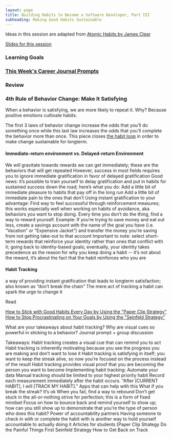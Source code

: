 ```yaml
---
layout: page
title: Building Habits to Become a Software Developer, Part III
subheading: Making Good Habits Sustainable
---
```

Ideas in this session are adapted from [Atomic Habits by James Clear](https://bookshop.org/books/atomic-habits-an-easy-proven-way-to-build-good-habits-break-bad-ones/9780735211292)

[Slides for this session](https://docs.google.com/presentation/d/1-IBHv1FMKcT57G_XLGYB4C_yB5kRhaTVi0UDUBWtd6Y/edit?usp=sharing)

### Learning Goals

### [This Week's Career Journal Prompts](https://github.com/turingschool/career-development-curriculum-site/blob/master/module_two/mod2_career_journal_prompts.md#week-4)

### Review

### 4th Rule of Behavior Change: Make It Satisfying
When a behavior is satisfying, we are more likely to repeat it. Why? Because positive emotions cultivate habits.

The first 3 laws of behavior change increase the odds that you’ll do something once while this last law increases the odds that you’ll complete the behavior more than once. This piece closes [the habit loop](/module_one/week_3_building_habits) in order to make change sustainable for longterm.

#### Immediate-return environment vs. Delayed-return Environment
We will gravitate towards rewards we can get immediately; these are the behaviors that will get repeated
However, success in most fields requires you to ignore immediate gratification in favor of delayed gratification
Good news: it’s possible to train yourself to delay gratification and put in habits for sustained success down the road; here’s what you do:
Add a little bit of immediate pleasure to habits that pay off in the long run
Add a little bit of immediate pain to the ones that don’t
Using instant gratification to your advantage:
Find way to feel successful through reinforcement measures; this works especially well when working on habits of avoidance, aka behaviors you want to stop doing. Every time you don’t do the thing, find a way to reward yourself. 
Example: If you’re trying to save money and eat out less, create a savings account with the name of the goal you have (i.e. “Vacation” or “Expensive Jacket”) and transfer the money you’re saving from not getting take-out to that account
Important to note: select short-term rewards that reinforce your identity rather than ones that conflict with it; going back to identity-based goals; eventually, your identity takes precedence as the reason for why you keep doing a habit -- it’s not about the reward, it’s about the fact that the habit reinforces who you are

#### Habit Tracking
a way of providing instant gratification that leads to longterm satisfaction; also known as “don’t break the chain”
The mere act of tracking a habit can spark the urge to change it

Read

[How to Stick with Good Habits Every Day by Using the "Paper Clip Strategy"](https://jamesclear.com/paper-clips)
[How to Stop Procrastinating on Your Goals by Using the "Seinfeld Strategy"](https://jamesclear.com/stop-procrastinating-seinfeld-strategy)

What are your takeaways about habit tracking? Why are visual cues so powerful in sticking to a behavior?
Journal prompt + group discussion

Takeaways:
Habit tracking creates a visual cue that can remind you to act
Habit tracking is inherently motivating because you see the progress you are making and don’t want to lose it
Habit tracking is satisfying in itself; you want to keep the streak alive, so now you’re focused on the process instead of the result
Habit tracking provides visual proof that you are becoming the person you want to become
Implementing habit tracking:
Automate your data
Manual tracking should be limited to your highest priority habit
Record each measurement immediately after the habit occurs. “After [CURRENT HABIT], I will [TRACK MY HABIT].”
Apps that can help with this
What if you break the streak?
It’s ok
When you fail, find a way to rebound
Don’t get stuck in the all-or-nothing strive for perfection; this is a form of fixed mindset
Focus on how to bounce back and remind yourself to show up; how can you still show up to demonstrate that you’re the type of person who does this habit? 
Power of accountability partners
Having someone to check in with or complete the habit with is another way to hold yourself accountable to actually doing it
Articles for students
[Paper Clip Strategy
Do the Painful Things First
Seinfeld Strategy
How to Get Back on Track
